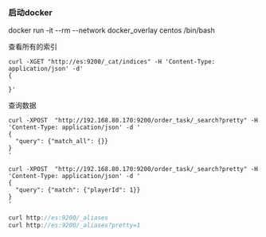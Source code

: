 ### 启动docker

docker run -it  --rm --network docker_overlay centos /bin/bash



查看所有的索引
```shell
curl -XGET "http://es:9200/_cat/indices" -H 'Content-Type: application/json' -d'
{

}'
```

查询数据
```shell
curl -XPOST  "http://192.168.80.170:9200/order_task/_search?pretty" -H 'Content-Type: application/json' -d '
{
  "query": {"match_all": {}}
}
'
```

```shell
curl -XPOST  "http://192.168.80.170:9200/order_task/_search?pretty" -H 'Content-Type: application/json' -d '
{
  "query": {"match": {"playerId": 1}}
}
'
```

```javascript
curl http://es:9200/_aliases
curl http://es:9200/_aliases?pretty=1
```